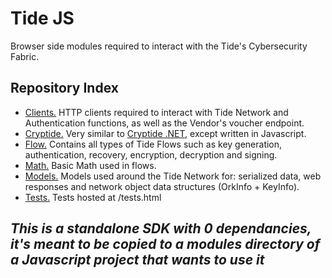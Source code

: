 # Tide JS
Browser side modules required to interact with the Tide's Cybersecurity Fabric.

## Repository Index
* [Clients.](https://github.com/tide-foundation/tide-js/tree/main/Clients) HTTP clients required to interact with Tide Network and Authentication functions, as well as the Vendor's voucher endpoint.
* [Cryptide.](https://github.com/tide-foundation/tide-js/tree/main/Cryptide) Very similar to [Cryptide .NET](https://github.com/tide-foundation/ork/tree/main/Cryptide), except written in Javascript.
* [Flow.](https://github.com/tide-foundation/tide-js/tree/main/Flow) Contains all types of Tide Flows such as key generation, authentication, recovery, encryption, decryption and signing.
* [Math.](https://github.com/tide-foundation/tide-js/tree/main/Math) Basic Math used in flows.
* [Models.](https://github.com/tide-foundation/tide-js/tree/main/Models) Models used around the Tide Network for: serialized data, web responses and network object data structures (OrkInfo + KeyInfo).
* [Tests.](https://github.com/tide-foundation/tide-js/tree/main/Tests) Tests hosted at /tests.html

## ***This is a standalone SDK with 0 dependancies, it's meant to be copied to a modules directory of a Javascript project that wants to use it***
